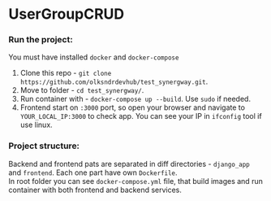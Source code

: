 # UserGroupCRUD  
### Run the project:
You must have installed `docker` and `docker-compose`  
 
1. Clone this repo - `git clone https://github.com/olksndrdevhub/test_synergway.git`.
2. Move to folder - `cd test_synergway/`.
3. Run container with - `docker-compose up --build`. Use `sudo` if needed.
4. Frontend start on `:3000` port, so open your browser and navigate to `YOUR_LOCAL_IP:3000` to check app. You can see your IP in `ifconfig` tool if use linux.

### Project structure:
Backend and frontend pats are separated in diff directories - `django_app` and `frontend`. Each one part have own `Dockerfile`.  
In root folder you can see `docker-compose.yml` file, that build images and run container with both frontend and backend services.
